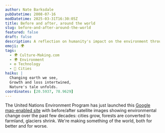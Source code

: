 ```yaml
---
author: Nate Barksdale
pubDatetime: 2008-07-16
modDatetime: 2025-03-31T16:30:05Z
title: Before and after, around the world
slug: before-and-after-around-the-world
featured: false
draft: false
description: A reflection on humanity's impact on the environment through changing landscapes over time.
emoji: 🌍
tags:
  - 🌍 Culture-Making.com
  - 🌍 Environment
  - ⚙️ Technology
  - 🌆 Cities
haiku: |
  Changing earth we see,  
  Growth and loss intertwined,  
  Nature's tale unfolds.
coordinates: [20.5937, 78.9629]
---
```


The United Nations Environment Program has just launched this [Google map-enabled site](https://www.google.com/search?q=%22Google%20map-enabled%20site%22%20na.unep.net) with before/after satellite images showing environmental change over the past few decades: cities grow, forests are converted to farmland, glaciers shrink. We're making something of the world, both for better and for worse.
